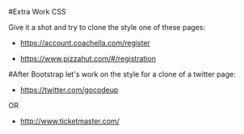 #Extra Work CSS

Give it a shot and try to clone the style one of these pages:

- https://account.coachella.com/register

- https://www.pizzahut.com/#/registration

#After Bootstrap let's work on the style for a clone of a twitter page:

- https://twitter.com/gocodeup

OR

- http://www.ticketmaster.com/
